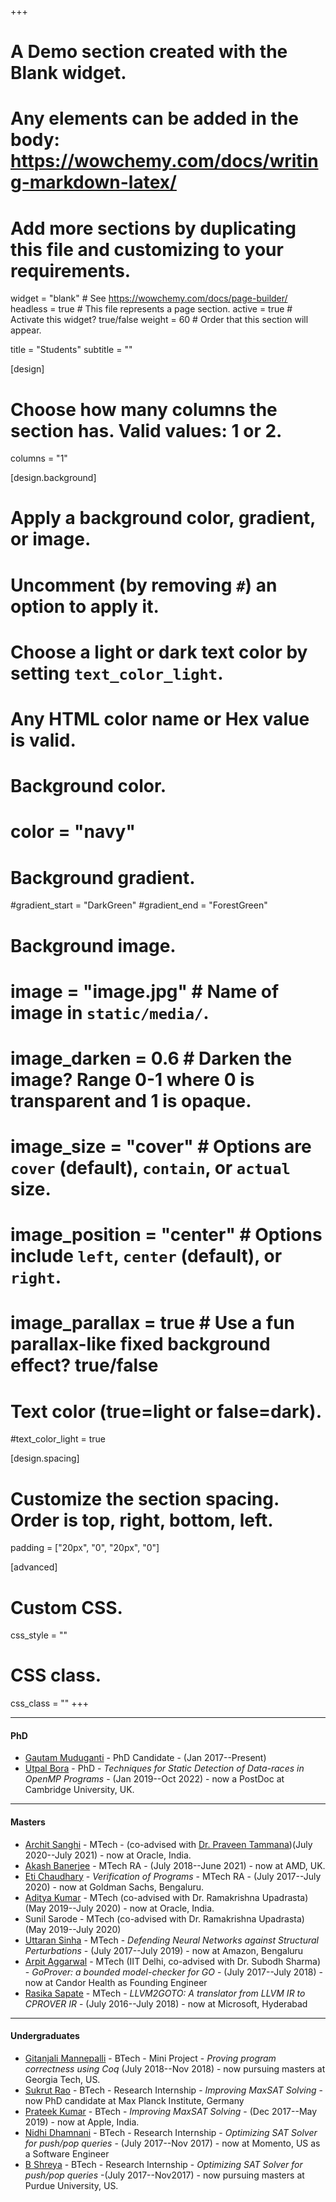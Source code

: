 +++
# A Demo section created with the Blank widget.
# Any elements can be added in the body: https://wowchemy.com/docs/writing-markdown-latex/
# Add more sections by duplicating this file and customizing to your requirements.

widget = "blank"  # See https://wowchemy.com/docs/page-builder/
headless = true  # This file represents a page section.
active = true  # Activate this widget? true/false
weight = 60  # Order that this section will appear.

title = "Students"
subtitle = ""

[design]
  # Choose how many columns the section has. Valid values: 1 or 2.
  columns = "1"

[design.background]
  # Apply a background color, gradient, or image.
  #   Uncomment (by removing `#`) an option to apply it.
  #   Choose a light or dark text color by setting `text_color_light`.
  #   Any HTML color name or Hex value is valid.

  # Background color.
  # color = "navy"
  
  # Background gradient.
  #gradient_start = "DarkGreen"
  #gradient_end = "ForestGreen"
  
  # Background image.
  # image = "image.jpg"  # Name of image in `static/media/`.
  # image_darken = 0.6  # Darken the image? Range 0-1 where 0 is transparent and 1 is opaque.
  # image_size = "cover"  #  Options are `cover` (default), `contain`, or `actual` size.
  # image_position = "center"  # Options include `left`, `center` (default), or `right`.
  # image_parallax = true  # Use a fun parallax-like fixed background effect? true/false
  
  # Text color (true=light or false=dark).
  #text_color_light = true

[design.spacing]
  # Customize the section spacing. Order is top, right, bottom, left.
  padding = ["20px", "0", "20px", "0"]

[advanced]
 # Custom CSS. 
 css_style = ""
 
 # CSS class.
 css_class = ""
+++

---


#### PhD

* [Gautam Muduganti](https://www.linkedin.com/in/gautammuduganti/) - PhD Candidate - (Jan 2017--Present)
* [Utpal Bora](https://utpalbora.com) - PhD - _Techniques for Static Detection of Data-races in OpenMP Programs_ - (Jan 2019--Oct 2022) - now a PostDoc at Cambridge University, UK.

---

#### Masters
* [Archit Sanghi](https://www.linkedin.com/in/archit-sanghi-984925200/) - MTech - (co-advised with [Dr. Praveen Tammana](https://ptammana.wordpress.com/))(July 2020--July 2021) - now at Oracle, India.
* [Akash Banerjee](https://www.linkedin.com/in/akashbanerjeeab/) - MTech RA - (July 2018--June 2021) - now at AMD, UK.
* [Eti Chaudhary](https://etichaudhary.github.io) - _Verification of Programs_ - MTech RA - (July 2017--July 2020) - now at Goldman Sachs, Bengaluru.
* [Aditya Kumar](https://www.linkedin.com/in/npakr/) - MTech (co-advised with Dr. Ramakrishna Upadrasta) (May 2019--July 2020) - now at Oracle, India.
* Sunil Sarode - MTech (co-advised with Dr. Ramakrishna Upadrasta) (May 2019--July 2020)
* [Uttaran Sinha](https://uttaransinha.github.io) - MTech - _Defending Neural Networks against Structural Perturbations_ - (July 2017--July 2019) - now at Amazon, Bengaluru
* [Arpit Aggarwal](https://www.linkedin.com/in/arpit94/) - MTech (IIT Delhi, co-advised with Dr. Subodh Sharma) - _GoProver: a bounded model-checker for GO_ - (July 2017--July 2018) - now at Candor Health as Founding Engineer
* [Rasika Sapate](https://www.linkedin.com/in/rasika-sapate-67bb38a2/) - MTech - _LLVM2GOTO: A translator from LLVM IR to CPROVER IR_ - (July 2016--July 2018) - now at Microsoft, Hyderabad

---

#### Undergraduates

* [Gitanjali Mannepalli](https://www.linkedin.com/in/gitanjali-mannepalli-a45b4a220/) - BTech - Mini Project - _Proving program correctness using Coq_ (July 2018--Nov 2018) - now pursuing masters at Georgia Tech, US.
* [Sukrut Rao](https://sukrutrao.github.io) - BTech - Research Internship - _Improving MaxSAT Solving_ - now PhD candidate at Max Planck Institute, Germany
* [Prateek Kumar](https://prateekkumar.in) - BTech - _Improving MaxSAT Solving_ - (Dec 2017--May 2019) - now at Apple, India.
* [Nidhi Dhamnani](https://www.linkedin.com/in/nidhidhamnani/) - BTech - Research Internship - _Optimizing SAT Solver for push/pop queries_ - (July 2017--Nov 2017) - now at Momento, US as a Software Engineer
* [B Shreya](https://www.linkedin.com/in/ballijepalli-shreya-b25384112/) - BTech - Research Internship - _Optimizing SAT Solver for push/pop queries_ -(July 2017--Nov2017) - now pursuing masters at Purdue University, US.

